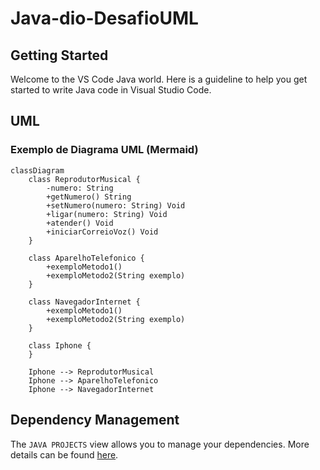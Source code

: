 # Java-dio-DesafioUML

## Getting Started

Welcome to the VS Code Java world. Here is a guideline to help you get started to write Java code in Visual Studio Code.

## UML
### Exemplo de Diagrama UML (Mermaid)
```mermaid
classDiagram
    class ReprodutorMusical {
        -numero: String
        +getNumero() String
        +setNumero(numero: String) Void
        +ligar(numero: String) Void
        +atender() Void
        +iniciarCorreioVoz() Void
    }

    class AparelhoTelefonico {
        +exemploMetodo1()
        +exemploMetodo2(String exemplo)
    }

    class NavegadorInternet {
        +exemploMetodo1()
        +exemploMetodo2(String exemplo)
    }

    class Iphone {
    }

    Iphone --> ReprodutorMusical
    Iphone --> AparelhoTelefonico
    Iphone --> NavegadorInternet
```
## Dependency Management

The `JAVA PROJECTS` view allows you to manage your dependencies. More details can be found [here](https://github.com/microsoft/vscode-java-dependency#manage-dependencies).
